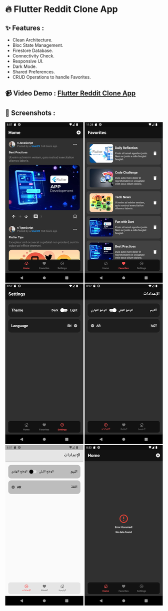 # 🔥 Flutter Reddit Clone App

## ✨ Features :

- Clean Architecture.
- Bloc State Management.
- Firestore Database.
- Connectivity Check.
- Responsive UI.
- Dark Mode.
- Shared Preferences.
- CRUD Operations to handle Favorites.

## 📹 Video Demo : [Flutter Reddit Clone App](https://drive.google.com/file/d/1gMX_fuUPohvimGOewcJ_aiF9LCTMMNVY/view?usp=sharing)

## 📸 Screenshots :

<img src="assets/screenshots/image1.png" width="250"> <img src="assets/screenshots/image2.png" width="250"> <img src="assets/screenshots/image3.png" width="250">
<img src="assets/screenshots/image4.png" width="250"> <img src="assets/screenshots/image5.png" width="250"> <img src="assets/screenshots/image6.png" width="250">

##